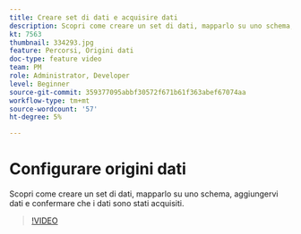 ```yaml
---
title: Creare set di dati e acquisire dati
description: Scopri come creare un set di dati, mapparlo su uno schema, aggiungervi dati e confermare che i dati sono stati acquisiti.
kt: 7563
thumbnail: 334293.jpg
feature: Percorsi, Origini dati
doc-type: feature video
team: PM
role: Administrator, Developer
level: Beginner
source-git-commit: 359377095abbf30572f671b61f363abef67074aa
workflow-type: tm+mt
source-wordcount: '57'
ht-degree: 5%

---
```



# Configurare origini dati

Scopri come creare un set di dati, mapparlo su uno schema, aggiungervi dati e confermare che i dati sono stati acquisiti.

>[!VIDEO](https://video.tv.adobe.com/v/334293?quality=12)
